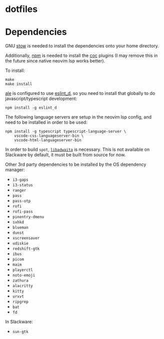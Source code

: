 dotfiles
========

# Dependencies

GNU [stow](https://www.gnu.org/software/stow/) is needed to install the dependencies onto your home directory.

Additionally, [npm](https://www.npmjs.com/) is needed to install the [coc](https://github.com/neoclide/coc.nvim) plugins (I may remove this in the future since native neovim lsp works better).

To install:

```
make
make install
```

[ale](https://github.com/dense-analysis/ale) is configured to use [eslint\_d](https://www.npmjs.com/package/eslint_d), so you need to install that globally to do javascript/typescript development:

	npm install -g eslint_d

The following language servers are setup in the neovim lsp config, and need to be installed in order to be used:

	npm install -g typescript typescript-language-server \
		vscode-css-languageserver-bin \
		vscode-html-languageserver-bin

In order to build `spot`, [`libadwaita`](https://gitlab.gnome.org/GNOME/libadwaita) is necessary. This is not available on Slackware by default, it must be built from source for now.

Other 3rd party dependencies to be installed by the OS dependency manager:
- `i3-gaps`
- `i3-status`
- `ranger`
- `pass`
- `pass-otp`
- `rofi`
- `rofi-pass`
- `pinentry-dmenu`
- `sxhkd`
- `blueman`
- `dunst`
- `xscreensaver`
- `udiskie`
- `redshift-gtk`
- `ibus`
- `picom`
- `maim`
- `playerctl`
- `noto-emoji`
- `zathura`
- `alacritty`
- `kitty`
- `urxvt`
- `ripgrep`
- `bat`
- `fd`

In Slackware:
- `sun-gtk`
